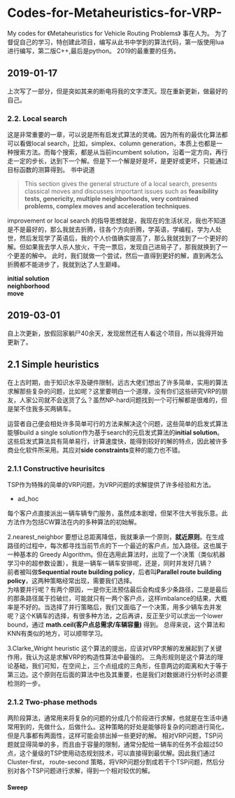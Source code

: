 # Codes-for-Metaheuristics-for-VRP-
My codes for 《Metaheuristics for Vehicle Routing Problems》
事在人为。
为了督促自己的学习，特创建此项目，编写从此书中学到的算法代码，第一版使用lua进行编写，第二版C++,最后是python。
2019的最重要的任务。

## 2019-01-17
上次写了一部分，但是突如其来的断电将我的文字湮灭。现在重新更新，做最好的自己。


### 2.2. Local search
这是非常重要的一章，可以说是所有启发式算法的灵魂。因为所有的最优化算法都可以看做local search，比如，simplex、column generation，本质上也都是一种搜索方法。而每个搜索，都是从当前incumbent solution，沿着一定方向，再行走一定的步长，达到下一个解。但是下一个解是好是坏，是更好或更坏，只能通过目标函数的测算得到。
书中说道
> This section gives the general structure of a local search, presents classical moves and discusses important issues such as **feasibility tests, genericity, multiple neighborhoods, very contrained problems, complex moves and acceleration techniques**.

improvement or local search 的指导思想就是，我现在的生活状况，我也不知道是不是最好的，那么我就去折腾，往各个方向折腾，学英语，学编程，学为人处世，然后发现学了英语后，我的个人价值确实提高了，那么我就找到了一个更好的解。但如果我去学人杀人放火，干完一票后，发现自己进局子了，那我就换到了一个更差的解中。
此时，我们就做一个尝试，然后一直得到更好的解，直到再怎么折腾都不能进步了，我就到达了人生巅峰。

__initial solution__  
__neighborhood__  
__move__  

## 2019-03-01
自上次更新，放假回家躺尸40余天，发现居然还有人看这个项目，所以我得开始更新了。
## 2.1 Simple heuristics
   在上古时期，由于知识水平及硬件限制，远古大佬们想出了许多简单，实用的算法求解那些复杂的问题，比如呢？这里要明白一个道理，没有你们这些研究VRP的朋友，人家公司就不会送货了么？虽然NP-hard问题找到一个可行解都是很难的，但是架不住我多买两辆车。
    
运营者自己便会相处许多简单可行的方法来解决这个问题，这些简单的启发式算法能够build a single solution作为基于search的元启发式算法的**initial solution**。这些启发式算法具有简单易行，计算速度快，能得到较好的解的特点，因此被许多商业化软件所采用。其应对**side constraints**变种的能力也不错。
### 2.1.1 Constructive heurisitcs
  TSP作为特殊的简单的VRP问题，为VRP问题的求解提供了许多经验和方法。  
- ad_hoc

每个客户点直接派出一辆车辆专门服务，虽然成本剧增，但架不住大爷我乐意。此方法作为包括CW算法在内的多种算法的初始解。

2.nearest_neighbor
  要想让总距离降低，我就秉承一个原则，__就近原则__。在生成路径的过程中，每次都寻找当前节点的下一个最近的客户点，加入路径。这也属于一种基本的
Greedy Algorithm。但在选用此算法时，出现了一个决策（类似机器学习中的超参数设置），我是一辆车一辆车安排呢，还是，同时并发好几辆？    
前者被叫做**Sequential route building policy**，后者叫**Parallel route building policy**，这两种策略经常出现，需要我们选择。   
  为啥要并行呢？有两个原因，一是你无法预估最后会构成多少条路径，二是是最后的那条路径属于捡破烂，可能就只有一两个客户点，这样imbalance的结果，大概率是不好的。当选择了并行策略后，我们又面临了一个决策，用多少辆车去并发呢？这个K辆车的选择，有很多种方法，之后再讲，反正至少可以求出一个lower bound，通过  __math.ceil(客户点总需求/车辆容量)__ 得到。
  总得来说，这个算法和KNN有类似的地方，可以顺带学习。
  
3.Clarke_Wright heuristic
这个算法的提出，应该对VRP求解的发展起到了关键作用，我认为这是求解VRP的构造性算法中最强的。
三角形规则是这个算法的理论基础，我们可知，在空间上，三个点组成的三角形，任意两边的距离和大于等于第三边。这个原则在后面的算法中也及其重要，也是我们对数据进行分析时必须要检测的一步。

### 2.1.2 Two-phase methods
  两阶段算法，通常用来将复杂的问题的分成几个阶段进行求解，也就是在生活中通常用到的，先做什么，后做什么。这种策略的好处是能够将复杂的问题进行简化，但是凡事都有两面性，这样可能会排出掉一些更好的解。
  相对VRP问题，TSP问题就显得简单的多，而且由于容量的限制，通常分配给一辆车的任务不会超过50点，这个量级的TSP使用动态规划技术，可以直接得到最优解。因此我们通过Cluster-first， route-second 策略，将VRP问题分割成若干个TSP问题，然后分别对各个TSP问题进行求解，得到一个相对较优的解。
#### Sweep





